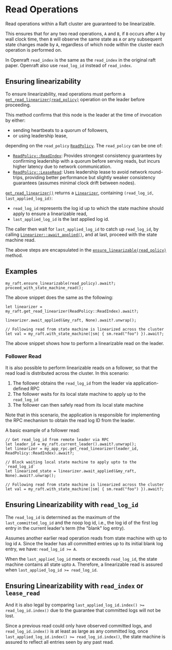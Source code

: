 # Read Operations

Read operations within a Raft cluster are guaranteed to be linearizable.

This ensures that for any two read operations,
`A` and `B`, if `B` occurs after `A` by wall clock time,
then `B` will observe the same state as `A` or any subsequent state changes made by `A`,
regardless of which node within the cluster each operation is performed on.

In Openraft `read_index` is the same as the `read_index` in the original raft paper.
Openraft also use `read_log_id` instead of `read_index`.

## Ensuring linearizability

To ensure linearizability, read operations must perform a [`get_read_linearizer(read_policy)`][`get_read_linearizer()`] operation on the leader before proceeding.

This method confirms that this node is the leader at the time of invocation by either:
- sending heartbeats to a quorum of followers,
- or using leadership lease,

depending on the `read_policy` [`ReadPolicy`].  The `read_policy` can be one of:

- [`ReadPolicy::ReadIndex`]: Provides strongest consistency guarantees by confirming
  leadership with a quorum before serving reads, but incurs higher latency due to network
  communication.
- [`ReadPolicy::LeaseRead`]: Uses leadership lease to avoid network round-trips, providing
  better performance but slightly weaker consistency guarantees (assumes minimal clock drift
  between nodes).

[`get_read_linearizer()`] returns a [`Linearizer`], containing `(read_log_id, last_applied_log_id)`:

- `read_log_id` represents the log id up to which the state machine should apply to ensure a
  linearizable read,
- `last_applied_log_id` is the last applied log id.

The caller then wait for `last_applied_log_id` to catch up `read_log_id`,
by calling [`Linearizer::await_applied()`],
and at last, proceed with the state machine read.

The above steps are encapsulated in the [`ensure_linearizable(read_policy)`][`ensure_linearizable()`] method.

## Examples

```ignore
my_raft.ensure_linearizable(read_policy).await?;
proceed_with_state_machine_read();
```

The above snippet does the same as the following:

```ignore
let linearizer = my_raft.get_read_linearizer(ReadPolicy::ReadIndex).await?;

linearizer.await_applied(&my_raft, None).await?.unwrap();

// Following read from state machine is linearized across the cluster
let val = my_raft.with_state_machine(|sm| { sm.read("foo") }).await?;
```

The above snippet shows how to perform a linearizable read on the leader.

### Follower Read

It is also possible to perform linearizable reads on a follower, so that the read load is distributed across the cluster.
In this scenario:

1. The follower obtains the `read_log_id` from the leader via application-defined RPC
2. The follower waits for its local state machine to apply up to the `read_log_id`
3. The follower can then safely read from its local state machine

Note that in this scenario, the application is responsible for implementing the RPC mechanism to obtain the read log ID from the leader.

A basic example of a follower read:

```ignore
// Get read_log_id from remote leader via RPC
let leader_id = my_raft.current_leader().await?.unwrap();
let linearizer = my_app_rpc.get_read_linearizer(leader_id, ReadPolicy::ReadIndex).await?;

// Block waiting local state machine to apply upto to the `read_log_id`
let linearized_state = linearizer.await_applied(&my_raft, None).await?.unwrap();

// Following read from state machine is linearized across the cluster
let val = my_raft.with_state_machine(|sm| { sm.read("foo") }).await?;
```


## Ensuring Linearizability with `read_log_id`

The `read_log_id` is determined as the maximum of the `last_committed_log_id` and the
noop log id, i.e., the log id of the first log entry in the current leader's term (the "blank" log entry).

Assumes another earlier read operation reads from state machine with up to log id `A`.
Since the leader has all committed entries up to its initial blank log entry,
we have: `read_log_id >= A`.

When the `last_applied_log_id` meets or exceeds `read_log_id`,
the state machine contains all state upto `A`. Therefore, a linearizable read is assured
when `last_applied_log_id >= read_log_id`.


## Ensuring Linearizability with `read_index` or `lease_read`

And it is also legal by comparing `last_applied_log_id.index() >= read_log_id.index()`
due to the guarantee that committed logs will not be lost.

Since a previous read could only have observed committed logs, and `read_log_id.index()` is
at least as large as any committed log, once `last_applied_log_id.index() >= read_log_id.index()`, the state machine is assured to reflect all entries seen by any past read.


[`ensure_linearizable()`]: crate::Raft::ensure_linearizable
[`get_read_linearizer()`]: crate::Raft::get_read_linearizer
[`Raft::metrics`]: crate::Raft::metrics
[`Linearizer`]: crate::raft::linearizable_read::Linearizer
[`Linearizer::await_applied()`]: crate::raft::linearizable_read::Linearizer::await_applied
[`ReadPolicy`]: crate::raft::ReadPolicy
[`ReadPolicy::ReadIndex`]: crate::raft::ReadPolicy::ReadIndex
[`ReadPolicy::LeaseRead`]: crate::raft::ReadPolicy::LeaseRead
